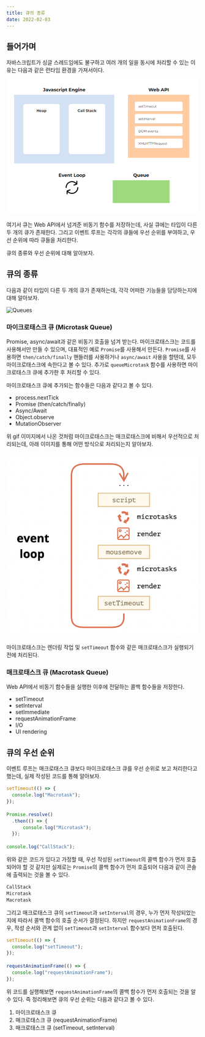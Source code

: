 ```yaml
---
title: 큐의 종류
date: 2022-02-03
---
```


## 들어가며

자바스크립트가 싱글 스레드임에도 불구하고 여러 개의 일을 동시에 처리할 수 있는 이유는
다음과 같은 런타임 환경을 가져서이다.

![Javascript Engine Runtime](../.vuepress/public/images/javascript-engine-runtime.png)

여기서 큐는 Web API에서 넘겨준 비동기 함수를 저장하는데, 사실 큐에는 타입이 다른 두 개의 큐가 존재한다.
그리고 이벤트 루프는 각각의 큐들에 우선 순위를 부여하고, 우선 순위에 따라 큐들을 처리한다.

큐의 종류와 우선 순위에 대해 알아보자.

## 큐의 종류

다음과 같이 타입이 다른 두 개의 큐가 존재하는데, 각각 어떠한 기능들을 담당하는지에 대해 알아보자.

![Queues](https://res.cloudinary.com/practicaldev/image/fetch/s--05Fi8vBq--/c_limit%2Cf_auto%2Cfl_progressive%2Cq_66%2Cw_880/https://dev-to-uploads.s3.amazonaws.com/i/42eatw03fcha0e1qcrf0.gif)

### 마이크로태스크 큐 (Microtask Queue)

Promise, async/await과 같은 비동기 호출을 넘겨 받는다.
마이크로태스크는 코드를 사용해서만 만들 수 있으며, 대표적인 예로 `Promise`를 사용해서 만든다.
`Promise`를 사용하면 `then/catch/finally` 핸들러를 사용하거나 `async/await` 사용을 할텐데, 모두 마이크로태스크에 속한다고 볼 수 있다.
추가로 `queueMicrotask` 함수를 사용하면 마이크로태스크 큐에 추가한 후 처리할 수 있다.

마이크로태스크 큐에 추가되는 함수들은 다음과 같다고 볼 수 있다.

- process.nextTick
- Promise (then/catch/finally)
- Async/Await
- Object.observe
- MutationObserver

위 gif 이미지에서 나온 것처럼 마이크로태스크는 매크로태스크에 비해서 우선적으로 처리되는데,
아래 이미지를 통해 어떤 방식으로 처리되는지 알아보자.

![Javascript Engine Microtask](../.vuepress/public/images/javascript-engine-microtask.png)

마이크로태스크는 렌더링 작업 및 `setTimeout` 함수와 같은 매크로태스크가 실행되기 전에 처리된다.

### 매크로태스크 큐 (Macrotask Queue)

Web API에서 비동기 함수들을 실행한 이후에 전달하는 콜백 함수들을 저장한다.

- setTimeout
- setInterval
- setImmediate
- requestAnimationFrame
- I/O
- UI rendering

## 큐의 우선 순위  

이벤트 루프는 매크로태스크 큐보다 마이크로태스크 큐를 우선 순위로 보고 처리한다고 했는데,
실제 작성된 코드를 통해 알아보자.

```javascript
setTimeout(() => {
  console.log("Macrotask");
});

Promise.resolve()
  .then(() => {
      console.log("Microtask");
  });

console.log("CallStack");
```

위와 같은 코드가 있다고 가정할 때, 우선 작성된 `setTimeout`의 콜백 함수가 먼저 호출되어야 할 것 같지만 실제로는 `Promise`의 콜백 함수가 먼저 호출되어 다음과 같이 콘솔에 출력되는 것을 볼 수 있다.

```javascript
CallStack
Microtask
Macrotask
```

그리고 매크로태스크 큐의 `setTimeout`과 `setInterval`의 경우, 누가 먼저 작성되었는지에 따라서 콜백 함수의 호출 순서가 결정된다.
하지만 `requestAnimationFrame`의 경우, 작성 순서와 관계 없이 `setTimeout`과 `setInterval` 함수보다 먼저 호출된다.

```javascript
setTimeout(() => {
  console.log("setTimeout");
});

requestAnimationFrame(() => {
  console.log("requestAnimationFrame");
});
```

위 코드를 실행해보면 `requestAnimationFrame`의 콜백 함수가 먼저 호출되는 것을 알 수 있다.
즉 정리해보면 큐의 우선 순위는 다음과 같다고 볼 수 있다.

1. 마이크로태스크 큐
2. 매크로태스크 큐 (requestAnimationFrame)
3. 매크로태스크 큐 (setTimeout, setInterval)